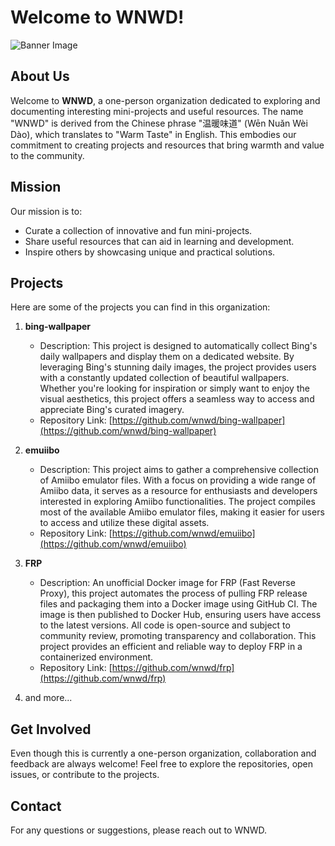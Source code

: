 # Welcome to WNWD!


![Banner Image](https://wnwd.github.io/img/banner.jpeg)

## About Us

Welcome to **WNWD**, a one-person organization dedicated to exploring and documenting interesting mini-projects and useful resources. The name "WNWD" is derived from the Chinese phrase "温暖味道" (Wēn Nuǎn Wèi Dào), which translates to "Warm Taste" in English. This embodies our commitment to creating projects and resources that bring warmth and value to the community.


## Mission

Our mission is to:
- Curate a collection of innovative and fun mini-projects.
- Share useful resources that can aid in learning and development.
- Inspire others by showcasing unique and practical solutions.

## Projects

Here are some of the projects you can find in this organization:

1. **bing-wallpaper**
   - Description: This project is designed to automatically collect Bing's daily wallpapers and display them on a dedicated website. By leveraging Bing's stunning daily images, the project provides users with a constantly updated collection of beautiful wallpapers. Whether you're looking for inspiration or simply want to enjoy the visual aesthetics, this project offers a seamless way to access and appreciate Bing's curated imagery.
   - Repository Link: [https://github.com/wnwd/bing-wallpaper](https://github.com/wnwd/bing-wallpaper)

2. **emuiibo**
   - Description: This project aims to gather a comprehensive collection of Amiibo emulator files. With a focus on providing a wide range of Amiibo data, it serves as a resource for enthusiasts and developers interested in exploring Amiibo functionalities. The project compiles most of the available Amiibo emulator files, making it easier for users to access and utilize these digital assets.
   - Repository Link: [https://github.com/wnwd/emuiibo](https://github.com/wnwd/emuiibo)

3. **FRP**
   - Description: An unofficial Docker image for FRP (Fast Reverse Proxy), this project automates the process of pulling FRP release files and packaging them into a Docker image using GitHub CI. The image is then published to Docker Hub, ensuring users have access to the latest versions. All code is open-source and subject to community review, promoting transparency and collaboration. This project provides an efficient and reliable way to deploy FRP in a containerized environment.
   - Repository Link: [https://github.com/wnwd/frp](https://github.com/wnwd/frp)

4. and more...

## Get Involved

Even though this is currently a one-person organization, collaboration and feedback are always welcome! Feel free to explore the repositories, open issues, or contribute to the projects.

## Contact

For any questions or suggestions, please reach out to WNWD.

